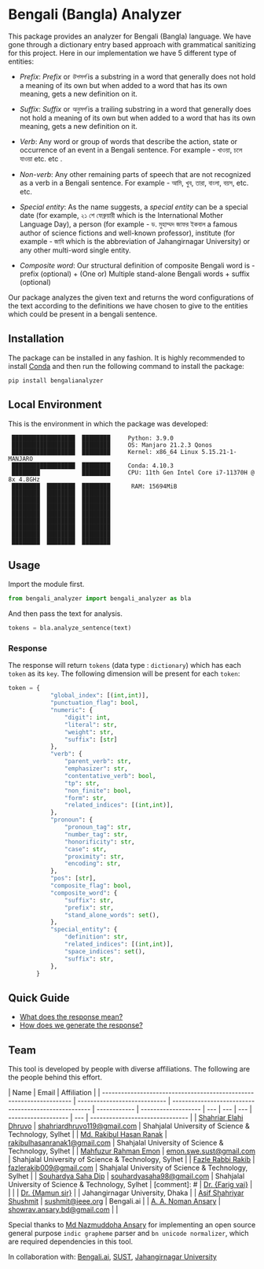 # Bengali (Bangla) Analyzer

This package provides an analyzer for Bengali (Bangla) language. We have gone through a dictionary entry based approach with grammatical sanitizing for this project. Here in our implementation we have 5 different type of entities:

-   _Prefix_: _Prefix_ or _উপসর্গ_ is a substring in a word that generally does not hold a meaning of its own but when added to a word that has its own meaning, gets a new definition on it.

-   _Suffix_: _Suffix_ or _অনুসর্গ_ is a trailing substring in a word that generally does not hold a meaning of its own but when added to a word that has its own meaning, gets a new definition on it.

-   _Verb_: Any word or group of words that describe the action, state or occurrence of an event in a Bengali sentence. For example - খাওয়া, চলে যাওয়া etc. etc
    .
-   _Non-verb_: Any other remaining parts of speech that are not recognized as a verb in a Bengali sentence. For example - আমি, খুব, তারা, বাংলা, বয়স, etc. etc.

-   _Special entity_: As the name suggests, a _special entity_ can be a special date (for example, ২১ শে ফেব্রুয়ারী which is the International Mother Language Day), a person (for example - ড. মুহাম্মদ জাফর ইকবাল a famous author of science fictions and well-known professor), institute (for example - জাবি which is the abbreviation of Jahangirnagar University) or any other multi-word single entity.

-   _Composite word_: Our structural definition of composite Bengali word is -
    prefix (optional) + (One or) Multiple stand-alone Bengali words + suffix (optional)

Our package analyzes the given text and returns the word configurations of the text according to the definitions we have chosen to give to the entities which could be present in a bengali sentence.

## Installation

The package can be installed in any fashion. It is highly recommended to install [Conda](https://conda.io/) and then run the following command to install the package:

`pip install bengalianalyzer`

## Local Environment

This is the environment in which the package was developed:

```
 ██████████████████  ████████     Python: 3.9.0
 ██████████████████  ████████     OS: Manjaro 21.2.3 Qonos
 ██████████████████  ████████     Kernel: x86_64 Linux 5.15.21-1-MANJARO
 ██████████████████  ████████     Conda: 4.10.3
 ████████            ████████     CPU: 11th Gen Intel Core i7-11370H @ 8x 4.8GHz
 ████████  ████████  ████████      RAM: 15694MiB
 ████████  ████████  ████████
 ████████  ████████  ████████
 ████████  ████████  ████████
 ████████  ████████  ████████
 ████████  ████████  ████████
 ████████  ████████  ████████
 ████████  ████████  ████████
 ████████  ████████  ████████
```

## Usage

Import the module first.

```python
from bengali_analyzer import bengali_analyzer as bla
```

And then pass the text for analysis.

```python
tokens = bla.analyze_sentence(text)
```

### Response

The response will return `tokens` (data type : `dictionary`) which has each `token` as its `key`. The following dimension will be present for each `token`:

```python
token = {
            "global_index": [(int,int)],
            "punctuation_flag": bool,
            "numeric": {
                "digit": int,
                "literal": str,
                "weight": str,
                "suffix": [str]
            },
            "verb": {
                "parent_verb": str,
                "emphasizer": str,
                "contentative_verb": bool,
                "tp": str,
                "non_finite": bool,
                "form": str,
                "related_indices": [(int,int)],
            },
            "pronoun": {
                "pronoun_tag": str,
                "number_tag": str,
                "honorificity": str,
                "case": str,
                "proximity": str,
                "encoding": str,
            },
            "pos": [str],
            "composite_flag": bool,
            "composite_word": {
                "suffix": str,
                "prefix": str,
                "stand_alone_words": set(),
            },
            "special_entity": {
                "definition": str,
                "related_indices": [(int,int)],
                "space_indices": set(),
                "suffix": str,
            },
        }
```

## Quick Guide

-   [What does the response mean?](./documentation/response.md)
-   [How does we generate the response?](./documentation/breakdown.md)

## Team

This tool is developed by people with diverse affiliations. The following are the people behind this effort.

| Name                                                                 | Email                        | Affiliation                                          |
| -------------------------------------------------------------------- | ---------------------------- | ---------------------------------------------------- | ------------ | ------------------- | --- | --- | --- | ------------------- | --- | ------------------------------- |
| [Shahriar Elahi Dhruvo]()                                            | shahriardhruvo119@gmail.com  | Shahjalal University of Science & Technology, Sylhet |
| [Md. Rakibul Hasan Ranak](https://www.linkedin.com/in/rakibulranak/) | rakibulhasanranak1@gmail.com | Shahjalal University of Science & Technology, Sylhet |
| [Mahfuzur Rahman Emon]()                                             | emon.swe.sust@gmail.com      | Shahjalal University of Science & Technology, Sylhet |
| [Fazle Rabbi Rakib](https://www.linkedin.com/in/fazle-rakib/)        | fazlerakib009@gmail.com      | Shahjalal University of Science & Technology, Sylhet |
| [Souhardya Saha Dip](https://www.linkedin.com/in/souhardya-saha/)    | souhardyasaha98@gmail.com    | Shahjalal University of Science & Technology, Sylhet | [comment]: # | [Dr. {Farig vai}]() |     |     |     | [Dr. {Mamun sir}]() |     | Jahangirnagar University, Dhaka |
| [Asif Shahriyar Shushmit]()                                          | sushmit@ieee.org             | Bengali.ai                                           |
| [A. A. Noman Ansary](https://www.linkedin.com/in/showrav-ansary/)    | showrav.ansary.bd@gmail.com  |                                                      |

Special thanks to [Md Nazmuddoha Ansary](https://github.com/mnansary) for implementing an open source general purpose `indic grapheme` parser and `bn unicode normalizer`, which are required dependencies in this tool.

In collaboration with: [Bengali.ai](https://bengali.ai/), [SUST](https://www.sust.edu/), [Jahangirnagar University](https://www.jnu.ac.bd/)
